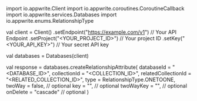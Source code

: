 import io.appwrite.Client
import io.appwrite.coroutines.CoroutineCallback
import io.appwrite.services.Databases
import io.appwrite.enums.RelationshipType

val client = Client()
    .setEndpoint("https://example.com/v1") // Your API Endpoint
    .setProject("<YOUR_PROJECT_ID>") // Your project ID
    .setKey("<YOUR_API_KEY>") // Your secret API key

val databases = Databases(client)

val response = databases.createRelationshipAttribute(
    databaseId = "<DATABASE_ID>",
    collectionId = "<COLLECTION_ID>",
    relatedCollectionId = "<RELATED_COLLECTION_ID>",
    type =  RelationshipType.ONETOONE,
    twoWay = false, // optional
    key = "", // optional
    twoWayKey = "", // optional
    onDelete = "cascade" // optional
)
